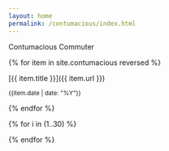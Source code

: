 ```yaml
---
layout: home
permalink: /contumacious/index.html
---
```

<div class="boxes">

<div class="box box2">

Contumacious Commuter

</div>

{% for item in site.contumacious reversed %}
<div class="box altbox">
[{{ item.title }}]({{ item.url }})

<small>{{item.date | date: "%Y"}}</small>
</div>
{% endfor %}

{% for i in (1..30) %}

<div class="box"></div>

{% endfor %}


</div>
